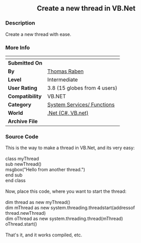 ﻿<div align="center">

## Create a new thread in VB\.Net


</div>

### Description

Create a new thread with ease.
 
### More Info
 


<span>             |<span>
---                |---
**Submitted On**   |
**By**             |[Thomas Raben](https://github.com/Planet-Source-Code/PSCIndex/blob/master/ByAuthor/thomas-raben.md)
**Level**          |Intermediate
**User Rating**    |3.8 (15 globes from 4 users)
**Compatibility**  |VB\.NET
**Category**       |[System Services/ Functions](https://github.com/Planet-Source-Code/PSCIndex/blob/master/ByCategory/system-services-functions__10-23.md)
**World**          |[\.Net \(C\#, VB\.net\)](https://github.com/Planet-Source-Code/PSCIndex/blob/master/ByWorld/net-c-vb-net.md)
**Archive File**   |[](https://github.com/Planet-Source-Code/thomas-raben-create-a-new-thread-in-vb-net__10-67/archive/master.zip)





### Source Code

This is the way to make a thread in VB.Net, and its very easy:<br><br>
class myThread<br>
  sub newThread()<br>
    msgbox("Hello from another thread.")<br>
  end sub<br>
end class<br><br>
Now, place this code, where you want to start the thread:<br><br>
dim thread as new myThread()<br>
dim mThread as new system.threading.threadstart(addressof thread.newThread)<br>
dim oThread as new system.threading.thread(mThread)<br>
oThread.start()<br><br>
That's it, and it works compiled, etc.<br>


